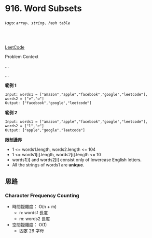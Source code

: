# 916. Word Subsets

###### tags: `array`、`string`、`hash table`
<br>

[LeetCode](https://leetcode.com/problems/word-subsets/)

Problem Context

...

...

**範例 1**
```
Input: words1 = ["amazon","apple","facebook","google","leetcode"], words2 = ["e","o"]
Output: ["facebook","google","leetcode"]
```

**範例 2**
```
Input: words1 = ["amazon","apple","facebook","google","leetcode"], words2 = ["l","e"]
Output: ["apple","google","leetcode"]
```

**限制邊界**
- 1 <= words1.length, words2.length <= 104
- 1 <= words1[i].length, words2[i].length <= 10
- words1[i] and words2[i] consist only of lowercase English letters.
- All the strings of words1 are **unique**.

## 思路

### Character Frequency Counting

- 時間複雜度： O(n + m)
  - n: words1 長度
  - m: words2 長度
- 空間複雜度： O(1)
  - 固定 26 字母
